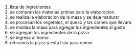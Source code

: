 1. lista de ingredientes
2. se compran las materias primas para la elaboracion
3. se realiza la elaboracion de la masa y se deja madurar
4. se procesan los vegetales, el queso y las carnes que llevara
5. se moldea la masa para agregar los ingredientes al gusto
6. se agregan los ingredientes de la pizza
7. se ingresa al horno
8. retiramos la pizza y esta lista para comer
